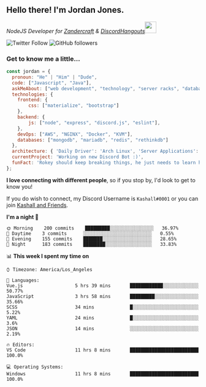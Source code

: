 <h2> Hello there! I'm Jordan Jones.</h2>
<p><em>NodeJS Developer for <a href="https://github.com/Zandercraft">Zandercraft</a> & <a href="https://github.com/DiscordHangouts">DiscordHangouts</a><img src="https://media.giphy.com/media/WUlplcMpOCEmTGBtBW/giphy.gif" width="30"></em></p>

![Twitter Follow](https://img.shields.io/twitter/follow/kashalls?label=Follow)
![GitHub followers](https://img.shields.io/github/followers/kashalls?label=Follow&style=social)

### Get to know me a little...

```javascript
const jordan = {
  pronoun: "He" | "Him" | "Dude",
  code: ["Javascript", "Java"],
  askMeAbout: ["web development", "technology", "server racks", "databases"],
  technologies: {
    frontend: {
        css: ["materialize", "bootstrap"]
    },
    backend: {
        js: ["node", "express", "discord.js", "eslint"],
    },
    devOps: ["AWS", "NGINX", "Docker", "KVM"],
    databases: ["mongodb", "mariadb", "redis", "rethinkdb"]
  },
  architecture: { 'Daily Driver': 'Arch Linux', 'Server Applications': 'Ubuntu Focal' },
  currentProject: 'Working on new Discord Bot :)',
  funFact: 'Rokey should keep breaking things, he just needs to learn how to fix them.'
};
```

<b>I love connecting with different people</b>, so if you stop by, I'd look to get to know you!

If you do wish to connect, my Discord Username is `Kashall#0001` or you can join <a href="https://discord.gg/Xv7WKN">Kashall and Friends</a>.

<!--START_SECTION:waka-->
**I'm a night 🦉** 

```text
🌞 Morning    200 commits    █████████░░░░░░░░░░░░░░░░   36.97% 
🌆 Daytime    3 commits      ░░░░░░░░░░░░░░░░░░░░░░░░░   0.55% 
🌃 Evening    155 commits    ███████░░░░░░░░░░░░░░░░░░   28.65% 
🌙 Night      183 commits    ████████░░░░░░░░░░░░░░░░░   33.83%

```


📊 **This week I spent my time on** 

```text
⌚︎ Timezone: America/Los_Angeles

💬 Languages: 
Vue.js                   5 hrs 39 mins       ████████████░░░░░░░░░░░░░   50.77% 
JavaScript               3 hrs 58 mins       █████████░░░░░░░░░░░░░░░░   35.66% 
SCSS                     34 mins             █░░░░░░░░░░░░░░░░░░░░░░░░   5.22% 
YAML                     24 mins             █░░░░░░░░░░░░░░░░░░░░░░░░   3.6% 
JSON                     14 mins             ░░░░░░░░░░░░░░░░░░░░░░░░░   2.19%

🔥 Editors: 
VS Code                  11 hrs 8 mins       █████████████████████████   100.0%

💻 Operating Systems: 
Windows                  11 hrs 8 mins       █████████████████████████   100.0%

```


<!--END_SECTION:waka-->

